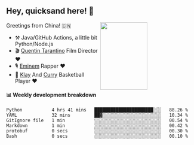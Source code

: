 ## Hey, quicksand here! 🏃
[<img align="right" width="50%" height='180' src="https://quicksandznzn.github.io/image/warriors.jpg">](https://github.com/quicksandznzn)
<!--
[<img align="right" width="50%" src="https://github-readme-stats.vercel.app/api?username=quicksandznzn&theme=dark&show_icons=true">](https://github.com/quicksandznzn)
-->


Greetings from China! 🇨🇳

- ⚒️ Java/GitHub Actions, a little bit Python/Node.js
- 🎬 [Quentin Tarantino](https://www.instagram.com/tarantinoxx/) Film Director ❤️
- 🎙 [Eminem](https://www.instagram.com/eminem/) Rapper ❤️
- 🏀 [Klay](https://www.instagram.com/klaythompson/) And [Curry](https://www.instagram.com/stephencurry30/) Basketball Player ❤️


#### :bar_chart: Weekly development breakdown
<!--START_SECTION:waka-->

```text
Python           4 hrs 41 mins   ██████████████████████░░░   88.26 %
YAML             32 mins         ██▓░░░░░░░░░░░░░░░░░░░░░░   10.34 %
GitIgnore file   1 min           ░░░░░░░░░░░░░░░░░░░░░░░░░   00.54 %
Markdown         1 min           ░░░░░░░░░░░░░░░░░░░░░░░░░   00.42 %
protobuf         0 secs          ░░░░░░░░░░░░░░░░░░░░░░░░░   00.30 %
Bash             0 secs          ░░░░░░░░░░░░░░░░░░░░░░░░░   00.10 %
```

<!--END_SECTION:waka-->
